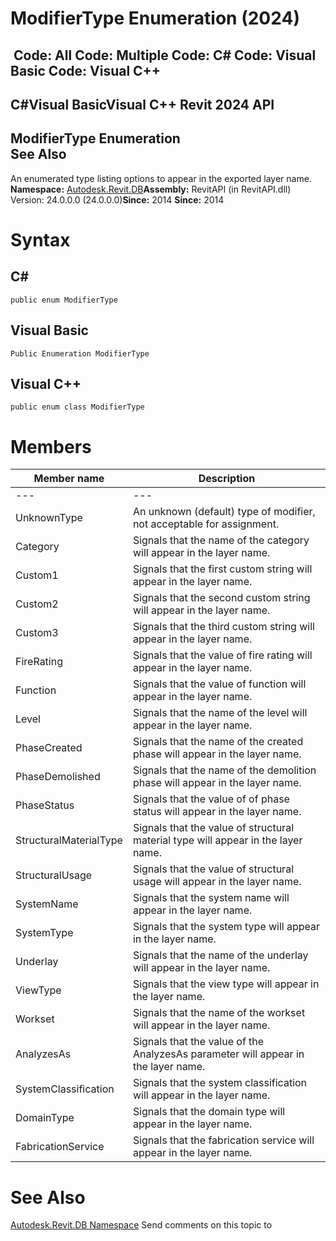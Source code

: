 # ModifierType Enumeration (2024)

﻿
 Code: All Code: Multiple Code: C# Code: Visual Basic Code: Visual C++   
---  
C#Visual BasicVisual C++
Revit 2024 API  
---  
ModifierType Enumeration  
See Also  
---  
An enumerated type listing options to appear in the exported layer name. 
**Namespace:** [Autodesk.Revit.DB](87546ba7-461b-c646-cbb1-2cb8f5bff8b2.md "Autodesk.Revit.DB Namespace")**Assembly:** RevitAPI (in RevitAPI.dll) Version: 24.0.0.0 (24.0.0.0)**Since:** 2014 **Since:** 2014 
# Syntax
C#  
---  
```text
public enum ModifierType
```
  
Visual Basic  
---  
```text
Public Enumeration ModifierType
```
  
Visual C++  
---  
```text
public enum class ModifierType
```
  
# Members
| Member name | Description |
| --- | --- |
| --- | --- |
| UnknownType | An unknown (default) type of modifier, not acceptable for assignment. |
| Category | Signals that the name of the category will appear in the layer name. |
| Custom1 | Signals that the first custom string will appear in the layer name. |
| Custom2 | Signals that the second custom string will appear in the layer name. |
| Custom3 | Signals that the third custom string will appear in the layer name. |
| FireRating | Signals that the value of fire rating will appear in the layer name. |
| Function | Signals that the value of function will appear in the layer name. |
| Level | Signals that the name of the level will appear in the layer name. |
| PhaseCreated | Signals that the name of the created phase will appear in the layer name. |
| PhaseDemolished | Signals that the name of the demolition phase will appear in the layer name. |
| PhaseStatus | Signals that the value of of phase status will appear in the layer name. |
| StructuralMaterialType | Signals that the value of structural material type will appear in the layer name. |
| StructuralUsage | Signals that the value of structural usage will appear in the layer name. |
| SystemName | Signals that the system name will appear in the layer name. |
| SystemType | Signals that the system type will appear in the layer name. |
| Underlay | Signals that the name of the underlay will appear in the layer name. |
| ViewType | Signals that the view type will appear in the layer name. |
| Workset | Signals that the name of the workset will appear in the layer name. |
| AnalyzesAs | Signals that the value of the AnalyzesAs parameter will appear in the layer name. |
| SystemClassification | Signals that the system classification will appear in the layer name. |
| DomainType | Signals that the domain type will appear in the layer name. |
| FabricationService | Signals that the fabrication service will appear in the layer name. |

# See Also
[Autodesk.Revit.DB Namespace](87546ba7-461b-c646-cbb1-2cb8f5bff8b2.md "Autodesk.Revit.DB Namespace")
Send comments on this topic to 